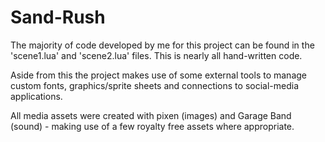 # Sand-Rush

The majority of code developed by me for this project can be found in the 'scene1.lua' and 'scene2.lua' files. This is nearly all hand-written code.

Aside from this the project makes use of some external tools to manage custom fonts, graphics/sprite sheets and connections to social-media applications. 

All media assets were created with pixen (images) and Garage Band (sound) - making use of a few royalty free assets where appropriate.
